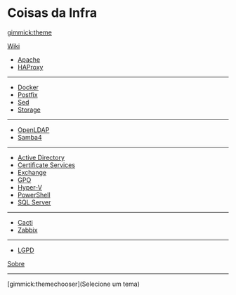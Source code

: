# Coisas da Infra

[gimmick:theme](cosmo)

[Wiki]()

  * [Apache](linux/apache.md)
  * [HAProxy](linux/haproxy/haproxy.md)
  - - - -
  * [Docker](linux/docker.md)
  * [Postfix](linux/postfix.md)
  * [Sed](linux/sed.md)
  * [Storage](linux/storage.md)
  - - - -
  * [OpenLDAP](linux/openldap/openldap_server.md)
  * [Samba4](linux/samba4/samba4_domaincontroller.md)
  - - - -
  * [Active Directory](microsoft/adds.md)
  * [Certificate Services](adcs/adcs.md)
  * [Exchange](microsoft/msexchange.md)
  * [GPO](microsoft/gpo.md)
  * [Hyper-V](microsoft/hyperv.md)
  * [PowerShell](microsoft/powershell.md)
  * [SQL Server](microsoft/sqlserver.md)
  - - - -
  * [Cacti](linux/cacti.md)
  * [Zabbix](linux/zabbix.md)
  - - - -
  * [LGPD](lgpd/lgpd.md)

[Sobre](about.md)
- - - -
[gimmick:themechooser](Selecione um tema)
